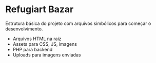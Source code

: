 # Refugiart Bazar

Estrutura básica do projeto com arquivos simbólicos para começar o desenvolvimento.

- Arquivos HTML na raiz
- Assets para CSS, JS, imagens
- PHP para backend
- Uploads para imagens enviadas
